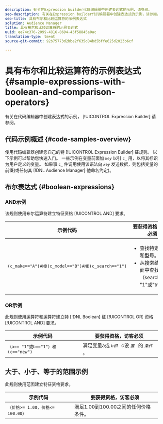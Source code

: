 ```yaml
---
description: 有关在Expression builder代码编辑器中创建表达式的示例，请参阅。
seo-description: 有关在Expression builder代码编辑器中创建表达式的示例，请参阅。
seo-title: 具有布尔和比较运算符的示例表达式
solution: Audience Manager
title: 具有布尔和比较运算符的示例表达式
uuid: ee74c376-2099-4816-8694-43f58845a0ac
translation-type: tm+mt
source-git-commit: 92b75773d2bbe2f635d84bd5bffe625d2023b6cf

---
```



# 具有布尔和比较运算符的示例表达式 {#sample-expressions-with-boolean-and-comparison-operators}

有关在代码编辑器中创建表达式的示例， [!UICONTROL Expression Builder] 请参阅。

## 代码示例概述 {#code-samples-overview}

<!-- r_tb_expression_samples.xml -->

使用代码编辑器创建您自己的特 [!UICONTROL Expression Builder] 征规则。 以下示例可以帮助您快速入门。 一些示例在变量前面加 *`key`* 以引 `c_` 用，以将其标识为用户定义的变量。 如果事 `c_` 件调用使用该语法向 *`key`* 发送数据，则包括变量的前缀(或任何其 [!DNL Audience Manager] 他命名约定)。

## 布尔表达式 {#boolean-expressions}

### AND示例

该规则使用布尔运算符建立特征资格 [!UICONTROL AND] 要求。

<table id="table_7C5E23EC9E0F43B182EA9771D7BB6E87"> 
 <thead> 
  <tr> 
   <th colname="col1" class="entry"> 示例代码 </th> 
   <th colname="col2" class="entry"> 要获得资格，访客必须 </th> 
  </tr> 
 </thead>
 <tbody> 
  <tr> 
   <td colname="col1"><code>(c_make=="A")AND(c_model=="B")AND(c_search=="1")</code> </td> 
   <td colname="col2"> 
    <ul id="ul_F1BB5084FB794BE7A3569F9C106FC481"> 
     <li id="li_56E8C3BACF1C4B33A46CF92C51FF2286">查找特定品牌和型号。 </li> 
     <li id="li_DD55F053BFCF4B0888B6994013000DB2">从搜索结果页面中查找产品（search = "1"或"true"）。 </li> 
    </ul> </td> 
  </tr> 
 </tbody> 
</table>

### OR示例

此规则使用运算符和运算符建立特 [!DNL Boolean] 征 [!UICONTROL OR] 资格 [!UICONTROL AND] 要求。

<table id="table_6E8BA5EE1D7F4DCC9A92074D0C2C050E"> 
 <thead> 
  <tr> 
   <th colname="col1" class="entry"> 示例代码 </th> 
   <th colname="col2" class="entry"> 要获得资格，访客必须 </th> 
  </tr> 
 </thead>
 <tbody> 
  <tr> 
   <td colname="col1"><code>（a== "1"或b=="1"）和(c=="new")</code> </td> 
   <td colname="col2"> 满足变量a或 <code><i>b和 </i></code> c设 <code><i>置 </i></code> 的 <code><i>条件 </i></code>。 </td> 
  </tr> 
 </tbody> 
</table>

## 大于、小于、等于的范围示例

此规则使用范围建立特征资格要求。

<table id="table_988DE28E35D94348ADD334FB4C9F68D3"> 
 <thead> 
  <tr> 
   <th colname="col1" class="entry"> 示例代码 </th> 
   <th colname="col2" class="entry"> 要获得资格，访客必须 </th> 
  </tr> 
 </thead>
 <tbody> 
  <tr> 
   <td colname="col1"><code>（价格&gt;= 1.00，价格&lt;= 100.00）</code> </td> 
   <td colname="col2"> 满足1.00到100.00之间的任何价格条件。 </td> 
  </tr> 
 </tbody> 
</table>